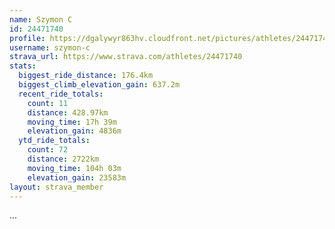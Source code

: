 ```yaml
---
name: Szymon C
id: 24471740
profile: https://dgalywyr863hv.cloudfront.net/pictures/athletes/24471740/7213253/2/large.jpg
username: szymon-c
strava_url: https://www.strava.com/athletes/24471740
stats:
  biggest_ride_distance: 176.4km
  biggest_climb_elevation_gain: 637.2m
  recent_ride_totals:
    count: 11
    distance: 428.97km
    moving_time: 17h 39m
    elevation_gain: 4836m
  ytd_ride_totals:
    count: 72
    distance: 2722km
    moving_time: 104h 03m
    elevation_gain: 23583m
layout: strava_member
--- 
```

...
